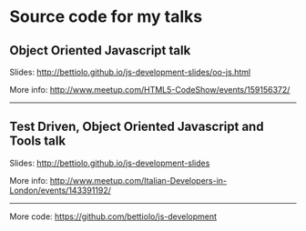 Source code for my talks
========================

## Object Oriented Javascript talk

Slides: http://bettiolo.github.io/js-development-slides/oo-js.html

More info: http://www.meetup.com/HTML5-CodeShow/events/159156372/

- - -

## Test Driven, Object Oriented Javascript and Tools talk

Slides: http://bettiolo.github.io/js-development-slides

More info: http://www.meetup.com/Italian-Developers-in-London/events/143391192/

- - -

More code: https://github.com/bettiolo/js-development
